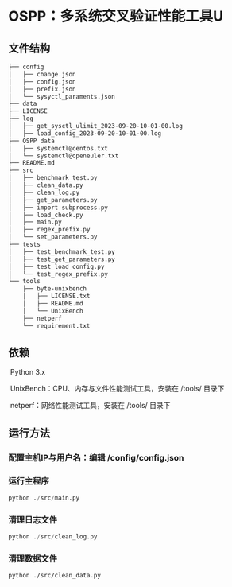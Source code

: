 # OSPP：多系统交叉验证性能工具U

## 文件结构

```bash
├── config
│   ├── change.json 
│   ├── config.json
│   ├── prefix.json
│   └── sysyctl_paraments.json
├── data
├── LICENSE
├── log
│   ├── get_sysctl_ulimit_2023-09-20-10-01-00.log
│   ├── load_config_2023-09-20-10-01-00.log
├── OSPP data
│   ├── systemctl@centos.txt
│   └── systemctl@openeuler.txt
├── README.md
├── src
│   ├── benchmark_test.py
│   ├── clean_data.py
│   ├── clean_log.py
│   ├── get_parameters.py
│   ├── import subprocess.py
│   ├── load_check.py
│   ├── main.py
│   ├── regex_prefix.py
│   └── set_parameters.py
├── tests
│   ├── test_benchmark_test.py
│   ├── test_get_parameters.py
│   ├── test_load_config.py
│   └── test_regex_prefix.py
└── tools
    ├── byte-unixbench
    │   ├── LICENSE.txt
    │   ├── README.md
    │   └── UnixBench
    ├── netperf
    └── requirement.txt


```

## 依赖

​	Python 3.x

​	UnixBench：CPU、内存与文件性能测试工具，安装在 /tools/ 目录下

​	netperf：网络性能测试工具，安装在 /tools/ 目录下

## 运行方法

### 	配置主机IP与用户名：编辑 /config/config.json

### 	运行主程序

```python
python ./src/main.py
```

### 	清理日志文件

```python
python ./src/clean_log.py
```

### 	清理数据文件

```
python ./src/clean_data.py
```

